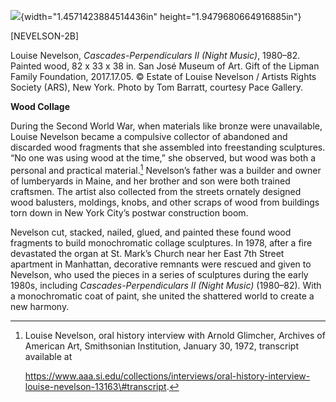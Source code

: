![](media/image1.png){width="1.4571423884514436in" height="1.9479680664916885in"}

\[NEVELSON-2B\]

Louise Nevelson, *Cascades-Perpendiculars II (Night Music)*, 1980–82. Painted wood, 82 x 33 x 38 in. San José Museum of Art. Gift of the Lipman Family Foundation, 2017.17.05. © Estate of Louise Nevelson / Artists Rights Society (ARS), New York. Photo by Tom Barratt, courtesy Pace Gallery.

**Wood Collage**

During the Second World War, when materials like bronze were unavailable, Louise Nevelson became a compulsive collector of abandoned and discarded wood fragments that she assembled into freestanding sculptures. “No one was using wood at the time,” she observed, but wood was both a personal and practical material.[^1] Nevelson’s father was a builder and owner of lumberyards in Maine, and her brother and son were both trained craftsmen. The artist also collected from the streets ornately designed wood balusters, moldings, knobs, and other scraps of wood from buildings torn down in New York City’s postwar construction boom.

Nevelson cut, stacked, nailed, glued, and painted these found wood fragments to build monochromatic collage sculptures. In 1978, after a fire devastated the organ at St. Mark’s Church near her East 7th Street apartment in Manhattan, decorative remnants were rescued and given to Nevelson, who used the pieces in a series of sculptures during the early 1980s, including *Cascades-Perpendiculars II (Night Music)* (1980–82). With a monochromatic coat of paint, she united the shattered world to create a new harmony.

[^1]: Louise Nevelson, oral history interview with Arnold Glimcher, Archives of American Art, Smithsonian Institution, January 30, 1972, transcript available at

    https://www.aaa.si.edu/collections/interviews/oral-history-interview-louise-nevelson-13163\#transcript.
